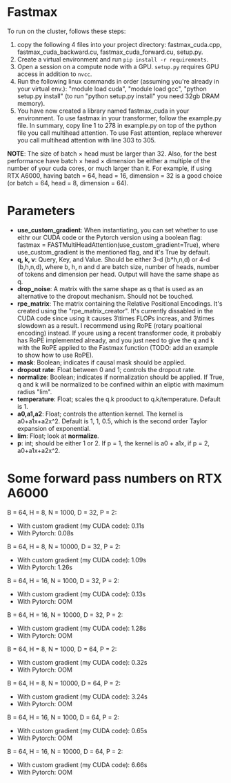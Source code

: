 # Fastmax
To run on the cluster, follows these steps:
1. copy the following 4 files into your project directory: fastmax_cuda.cpp, fastmax_cuda_backward.cu, fastmax_cuda_forward.cu, setup.py.
2. Create a virtual environment and run `pip install -r requirements`.
3. Open a session on a compute node with a GPU. `setup.py` requires GPU access in addition to `nvcc`.
2. Run the following linux commands in order (assuming you're already in your virtual env.): "module load cuda", "module load gcc", "python setup.py install" (to run "python setup.py install" you need 32gb DRAM memory).
3. You have now created a library named fastmax_cuda in your environment. To use fastmax in your transformer, follow the example.py file. In summary, copy line 1 to 278 in example.py on top of the python file you call multihead attention. To use Fast attention, replace wherever you call multihead attention with line 303 to 305.

**NOTE**: The size of batch $\times$ head must be larger than 32. Also, for the best performance have batch $\times$ head $\times$ dimension be either a multiple of the number of your cuda cores, or much larger than it. For example, if using RTX A6000, having batch = 64, head = 16, dimension = 32 is a good choice (or batch = 64, head = 8, dimension = 64).

# Parameters
- **use_custom_gradient**: When instantiating, you can set whether to use eithr our CUDA code or the Pytorch version using a boolean flag: fastmax = FASTMultiHeadAttention(use_custom_gradient=True), where use_custom_gradient is the mentioned flag, and it's True by default.
- **q, k, v**: Query, Key, and Value. Should be either 3-d (b*h,n,d) or 4-d (b,h,n,d), where b, h, n and d are batch size, number of heads, number of tokens and dimension per head. Output will have the same shape as q.
- **drop_noise**: A matrix with the same shape as q that is used as an alternative to the dropout mechanism. Should not be touched.
- **rpe_matrix**: The matrix containing the Relative Positional Encodings. It's created using the "rpe_matrix_creator". It's currently dissabled in the CUDA code since using it causes 3\times FLOPs increas, and 3\times slowdown as a result. I recommend using RoPE (rotary poaitional encoding) instead. If youre using a recent transformer code, it probably has RoPE implemented already, and you just need to give the q and k with the RoPE applied to the Fastmax function (TODO: add an example to show how to use RoPE).
- **mask**: Boolean; indicates if causal mask should be applied.
- **dropout rate**: Float between 0 and 1; controls the dropout rate.
- **normalize**: Boolean; indicates if normalization should be applied. If True, q and k will be normalized to be confined within an eliptic with maximum radius "lim".
- **temperature**: Float; scales the q.k prooduct to q.k/temperature. Default is 1.
- **a0,a1,a2**: Float; controls the attention kernel. The kernel is a0+a1x+a2x^2. Default is 1, 1, 0.5, which is the second order Taylor expansion of exponential.
- **lim**: Float; look at **normalize**.
- **p**: int; should be either 1 or 2. If p = 1, the kernel is a0 + a1x, if p = 2, a0+a1x+a2x^2.


# Some forward pass numbers on RTX A6000
B = 64, H = 8, N = 1000, D = 32, P = 2:
- With custom gradient (my CUDA code): 0.11s
- With Pytorch: 0.08s

B = 64, H = 8, N = 10000, D = 32, P = 2:
- With custom gradient (my CUDA code): 1.09s
- With Pytorch: 1.26s
  
B = 64, H = 16, N = 1000, D = 32, P = 2:
- With custom gradient (my CUDA code): 0.13s
- With Pytorch: OOM

B = 64, H = 16, N = 10000, D = 32, P = 2:
- With custom gradient (my CUDA code): 1.28s
- With Pytorch: OOM

B = 64, H = 8, N = 1000, D = 64, P = 2:
- With custom gradient (my CUDA code): 0.32s
- With Pytorch: OOM

B = 64, H = 8, N = 10000, D = 64, P = 2:
- With custom gradient (my CUDA code): 3.24s
- With Pytorch: OOM

B = 64, H = 16, N = 1000, D = 64, P = 2:
- With custom gradient (my CUDA code): 0.65s
- With Pytorch: OOM

B = 64, H = 16, N = 10000, D = 64, P = 2:
- With custom gradient (my CUDA code): 6.66s
- With Pytorch: OOM
